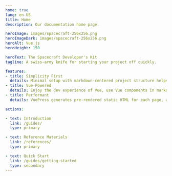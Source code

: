 ```yaml
---
home: true
lang: en-US
title: Home
description: Our documentation home page. 

heroImage: images/spacecraft-256x256.png
heroImageDark: images/spacecraft-256x256.png
heroAlt: Vue.js
heroHeight: 150

heroText: The Spacecraft Developer's Kit
tagline: A swiss-army knife for starting your project off quickly.

features:
- title: Simplicity First
  details: Minimal setup with markdown-centered project structure helps you focus on writing.
- title: Vue-Powered
  details: Enjoy the dev experience of Vue, use Vue components in markdown, and develop custom themes with Vue.
- title: Performant
  details: VuePress generates pre-rendered static HTML for each page, and runs as an SPA once a page is loaded.

actions:

- text: Introduction
  link: /guides/
  type: primary

- text: Reference Materials
  link: /references/
  type: primary

- text: Quick Start
  link: /guides/getting-started
  type: secondary
---
```

